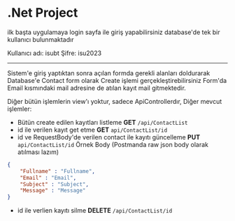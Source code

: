 # .Net Project

ilk başta uygulamaya login sayfa ile giriş yapabilirsiniz
database'de tek bir kullanıcı bulunmaktadır

Kullanıcı adı: isubt
Şifre: isu2023

-------------------------------

Sistem'e giriş yaptıktan sonra açılan formda gerekli alanları doldurarak Database'e Contact form olarak Create işlemi gerçekleştirebilirsiniz
Form'da Email kısmındaki mail adresine de atılan kayıt mail gitmektedir.

Diğer bütün işlemlerin view'ı yoktur, sadece ApiControllerdır, Diğer mevcut işlemler:
* Bütün create edilen kayıtları listleme **GET** `/api/ContactList`
* id ile verilen kayıt get etme **GET** `api/ContactList/id`
* id ve RequestBody'de verilen contact ile kayıtı güncelleme **PUT** `api/ContactList/id`
Örnek Body (Postmanda raw json body olarak atılması lazım)
```json
{
    "Fullname" : "Fullname",
    "Email" : "Email",
    "Subject" : "Subject",
    "Message" : "Message"
}
```
* id ile verlien kayıtı silme **DELETE** `/api/ContactList/id`

